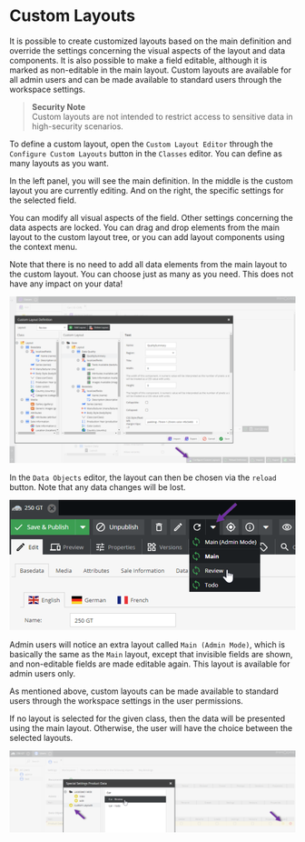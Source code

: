 # Custom Layouts
It is possible to create customized layouts based on the main definition and override the settings concerning the visual aspects of the layout and data components. It is also possible to make a field editable, although it is 
marked as non-editable in the main layout. Custom layouts are available for all admin users and can be made 
available to standard users through the workspace settings.

> **Security Note**    
> Custom layouts are not intended to restrict access to sensitive data in high-security scenarios.

To define a custom layout, open the `Custom Layout Editor` through the `Configure Custom Layouts` button in the `Classes` editor. You can define as many layouts as you want. 

In the left panel, you will see the main definition. In the middle is the custom layout you are currently editing. And on the right, the specific settings for the selected field. 

You can modify all visual aspects of the field. Other settings concerning the data aspects are locked. 
You can drag and drop elements from the main layout to the custom layout tree, or you can add layout components using the context menu.

Note that there is no need to add all data elements from the main layout to the custom layout. You can choose just as many as you need. This does not have any impact on your data!

![Custom Layouts](../../../img/classes-custom-layouts1.png)

In the `Data Objects` editor, the layout can then be chosen via the `reload` button. Note that any data changes will be lost.

![Custom Layouts](../../../img/classes-custom-layouts2.png)

Admin users will notice an extra layout called `Main (Admin Mode)`, which is basically the same as the `Main` 
layout, except that invisible fields are shown, and non-editable fields are made editable again. This layout is available for admin users only. 

As mentioned above, custom layouts can be made available to standard users through the workspace settings in the user permissions. 

If no layout is selected for the given class, then the data will be presented using the main layout. Otherwise, the user will have the choice between the selected layouts.

![Custom Layouts](../../../img/classes-custom-layouts3.png)

